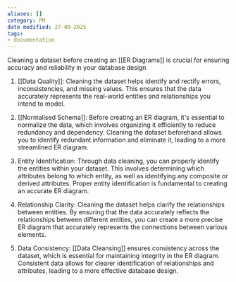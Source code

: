 ```yaml
---
aliases: []
category: PM
date modified: 27-09-2025
tags:
- documentation
---
```

Cleaning a dataset before creating an [[ER Diagrams]] is crucial for ensuring accuracy and reliability in your database design

1. [[Data Quality]]: Cleaning the dataset helps identify and rectify errors, inconsistencies, and missing values. This ensures that the data accurately represents the real-world entities and relationships you intend to model.

2. [[Normalised Schema]]: Before creating an ER diagram, it's essential to normalize the data, which involves organizing it efficiently to reduce redundancy and dependency. Cleaning the dataset beforehand allows you to identify redundant information and eliminate it, leading to a more streamlined ER diagram.

3. Entity Identification: Through data cleaning, you can properly identify the entities within your dataset. This involves determining which attributes belong to which entity, as well as identifying any composite or derived attributes. Proper entity identification is fundamental to creating an accurate ER diagram.

4. Relationship Clarity: Cleaning the dataset helps clarify the relationships between entities. By ensuring that the data accurately reflects the relationships between different entities, you can create a more precise ER diagram that accurately represents the connections between various elements.

5. Data Consistency: [[Data Cleansing]] ensures consistency across the dataset, which is essential for maintaining integrity in the ER diagram. Consistent data allows for clearer identification of relationships and attributes, leading to a more effective database design.
